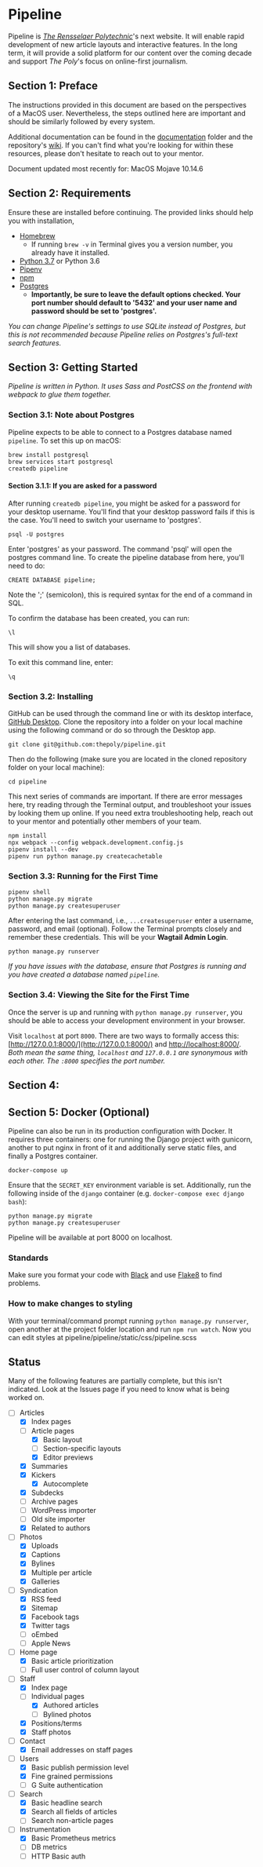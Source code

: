 # Pipeline

Pipeline is [_The Rensselaer Polytechnic_](https://poly.rpi.edu)'s next
website. It will enable rapid development of new article layouts and
interactive features. In the long term, it will provide a solid platform for
our content over the coming decade and support _The Poly_'s focus on
online-first journalism.

## Section 1: Preface

The instructions provided in this document are based on the perspectives of a MacOS user. Nevertheless, the steps outlined here are important and should be similarly followed by every system.

Additional documentation can be found in the [documentation](https://github.com/thepoly/pipeline/tree/master/documentation) folder and the repository's [wiki](https://github.com/thepoly/pipeline/wiki). If you can't find what you're looking for within these resources, please don't hesitate to reach out to your mentor.

Document updated most recently for: MacOS Mojave 10.14.6

## Section 2: Requirements

Ensure these are installed before continuing. The provided links should help you with installation, 

- [Homebrew](https://brew.sh/)
  - If running `brew -v` in Terminal gives you a version number, you already have it installed.
- [Python 3.7](https://www.python.org) or Python 3.6
- [Pipenv](https://docs.pipenv.org)
- [npm](https://www.npmjs.com/get-npm)
- [Postgres](https://www.postgresql.org)
  - **Importantly, be sure to leave the default options checked. Your port number should default to '5432' and your user name and password should be set to 'postgres'.**

*You can change Pipeline's settings to use SQLite instead of Postgres, but this is not recommended because Pipeline relies on Postgres's full-text search features.*

## Section 3: Getting Started

*Pipeline is written in Python. It uses Sass and PostCSS on the frontend with webpack to glue them together.*

### Section 3.1: Note about Postgres

Pipeline expects to be able to connect to a Postgres database named `pipeline`. To set this up on macOS:

```
brew install postgresql
brew services start postgresql
createdb pipeline
```

#### Section 3.1.1: If you are asked for a password
After running `createdb pipeline`, you might be asked for a password for your desktop username. You'll find that your desktop password fails if this is the case. You'll need to switch your username to 'postgres'.

```
psql -U postgres
```

Enter 'postgres' as your password. The command 'psql' will open the postgres command line. To create the pipeline database from here, you'll need to do:

```
CREATE DATABASE pipeline;
```

Note the ';' (semicolon), this is required syntax for the end of a command in SQL.

To confirm the database has been created, you can run:

```
\l
```

This will show you a list of databases.

To exit this command line, enter:

```
\q
```

### Section 3.2: Installing

GitHub can be used through the command line or with its desktop interface, [GitHub Desktop](https://desktop.github.com/). Clone the repository into a folder on your local machine using the following command or do so through the Desktop app.

```
git clone git@github.com:thepoly/pipeline.git
```

Then do the following (make sure you are located in the cloned repository folder on your local machine):
```
cd pipeline
```

This next series of commands are important. If there are error messages here, try reading through the Terminal output, and troubleshoot your issues by looking them up online. If you need extra troubleshooting help, reach out to your mentor and potentially other members of your team.
```
npm install
npx webpack --config webpack.development.config.js
pipenv install --dev
pipenv run python manage.py createcachetable
```

### Section 3.3: Running for the First Time

```
pipenv shell
python manage.py migrate
python manage.py createsuperuser
```

After entering the last command, i.e., `...createsuperuser` enter a username, password, and email (optional). Follow the Terminal prompts closely and remember these credentials. This will be your **Wagtail Admin Login**.

```
python manage.py runserver
```

*If you have issues with the database, ensure that Postgres is running and you have created a database named `pipeline`.*

### Section 3.4: Viewing the Site for the First Time

Once the server is up and running with `python manage.py runserver`, you should be able to access your development environment in your browser.

Visit `localhost` at port `8000`. There are two ways to formally access this: [http://127.0.0.1:8000/](http://127.0.0.1:8000/) and [http://localhost:8000/](http://localhost:8000/). *Both mean the same thing, `localhost` and `127.0.0.1` are synonymous with each other. The `:8000` specifies the port number.*



## Section 4: 


## Section 5: Docker (Optional)

Pipeline can also be run in its production configuration with Docker. It requires three containers: one for running the Django project with gunicorn, another to put nginx in front of it and additionally serve static files, and finally a Postgres container.

```docker-compose up```

Ensure that the `SECRET_KEY` environment variable is set. Additionally, run the following inside of the `django` container (e.g. `docker-compose exec django bash`):

```
python manage.py migrate
python manage.py createsuperuser
```

Pipeline will be available at port 8000 on localhost.

### Standards

Make sure you format your code with [Black](https://github.com/python/black) and use [Flake8](http://flake8.pycqa.org/en/latest/) to find problems.

### How to make changes to styling

With your terminal/command prompt running ```python manage.py runserver```, open another at the project folder location and run ```npm run watch```.
Now you can edit styles at pipeline/pipeline/static/css/pipeline.scss

## Status

Many of the following features are partially complete, but this isn't indicated. Look at the Issues page if you need to know what is being worked on.

- [ ] Articles
  - [x] Index pages
  - [ ] Article pages
    - [x] Basic layout
    - [ ] Section-specific layouts
    - [x] Editor previews
  - [x] Summaries
  - [x] Kickers
    - [x] Autocomplete
  - [x] Subdecks
  - [ ] Archive pages
  - [ ] WordPress importer
  - [ ] Old site importer
  - [x] Related to authors
- [ ] Photos
  - [x] Uploads
  - [x] Captions
  - [x] Bylines
  - [x] Multiple per article
  - [x] Galleries
- [ ] Syndication
  - [x] RSS feed
  - [x] Sitemap
  - [x] Facebook tags
  - [x] Twitter tags
  - [ ] oEmbed
  - [ ] Apple News
- [ ] Home page
  - [x] Basic article prioritization
  - [ ] Full user control of column layout
- [ ] Staff
  - [x] Index page
  - [ ] Individual pages
    - [x] Authored articles
    - [ ] Bylined photos
  - [x] Positions/terms
  - [x] Staff photos
- [ ] Contact
  - [x] Email addresses on staff pages
- [ ] Users
  - [x] Basic publish permission level
  - [x] Fine grained permissions
  - [ ] G Suite authentication
- [ ] Search
  - [x] Basic headline search
  - [x] Search all fields of articles
  - [ ] Search non-article pages
- [ ] Instrumentation
  - [x] Basic Prometheus metrics
  - [ ] DB metrics
  - [ ] HTTP Basic auth
